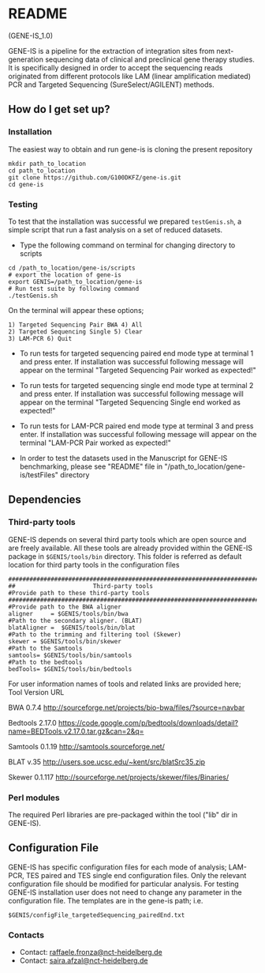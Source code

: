 # README #
(GENE-IS_1.0)

GENE-IS is a pipeline for the extraction of integration sites from next-generation sequencing data of clinical and preclinical gene therapy studies.
It is specifically designed in order to accept the sequencing reads originated from different protocols like LAM (linear amplification mediated) PCR and Targeted Sequencing (SureSelect/AGILENT) methods.


## How do I get set up? ###

### Installation

The easiest way to obtain and run gene-is is cloning the present repository
```
mkdir path_to_location
cd path_to_location
git clone https://github.com/G100DKFZ/gene-is.git
cd gene-is
```


### Testing

To test that the installation was successful we prepared `testGenis.sh`, a simple
script that run a fast analysis on a set of reduced datasets.

* Type the following command on terminal for changing directory to scripts
```
cd /path_to_location/gene-is/scripts
# export the location of gene-is
export GENIS=/path_to_location/gene-is
# Run test suite by following command
./testGenis.sh
```
On the terminal will appear these options;
```
1) Targeted Sequencing Pair BWA 4) All
2) Targeted Sequencing Single 5) Clear
3) LAM-PCR 6) Quit
```

* To run tests for targeted sequencing paired end mode type at terminal 1 and press enter.
If installation was successful following message will appear on the terminal
"Targeted Sequencing Pair worked as expected!"



* To run tests for targeted sequencing single end mode type at terminal 2 and press enter.
If installation was successful following message will appear on the terminal
"Targeted Sequencing Single end worked as expected!"



* To run tests for LAM-PCR paired end mode type at terminal 3 and press enter.
If installation was successful following message will appear on the terminal
"LAM-PCR Pair worked as expected!"


* In order to test the datasets used in the Manuscript for GENE-IS benchmarking, please see "README" file in "/path_to_location/gene-is/testFiles" directory

## Dependencies

### Third-party tools

GENE-IS depends on several third party tools which are open source and are freely available.
All these tools are already provided within the GENE-IS package in `$GENIS/tools/bin` directory.
This folder is referred as default location for third party tools in the configuration files
```
#############################################################################
##                      Third-party tools
#Provide path to these third-party tools
#############################################################################
#Provide path to the BWA aligner
aligner     = $GENIS/tools/bin/bwa
#Path to the secondary aligner. (BLAT)
blatAligner =  $GENIS/tools/bin/blat
#Path to the trimming and filtering tool (Skewer)
skewer = $GENIS/tools/bin/skewer
#Path to the Samtools
samtools= $GENIS/tools/bin/samtools
#Path to the bedtools
bedTools= $GENIS/tools/bin/bedtools
```


For user information names of tools and related links are provided here;
Tool 		Version 	URL

BWA 		0.7.4 		http://sourceforge.net/projects/bio-bwa/files/?source=navbar

Bedtools	2.17.0 	https://code.google.com/p/bedtools/downloads/detail?name=BEDTools.v2.17.0.tar.gz&can=2&q=

Samtools 	0.1.19 	http://samtools.sourceforge.net/

BLAT 		v.35 		http://users.soe.ucsc.edu/~kent/src/blatSrc35.zip

Skewer		0.1.117 	http://sourceforge.net/projects/skewer/files/Binaries/



### Perl modules

The required Perl libraries are pre-packaged within the tool ("lib" dir in GENE-IS).


## Configuration File
GENE-IS has specific configuration files for each mode of analysis; LAM-PCR, TES paired and TES single end configuration files.
Only the relevant configuration file should be modified for particular analysis.
For testing GENE-IS installation user does not need to change any parameter in the configuration file.
The templates are in the gene-is path; i.e.
```
$GENIS/configFile_targetedSequencing_pairedEnd.txt
```




### Contacts ###

* Contact: raffaele.fronza@nct-heidelberg.de
* Contact: saira.afzal@nct-heidelberg.de
